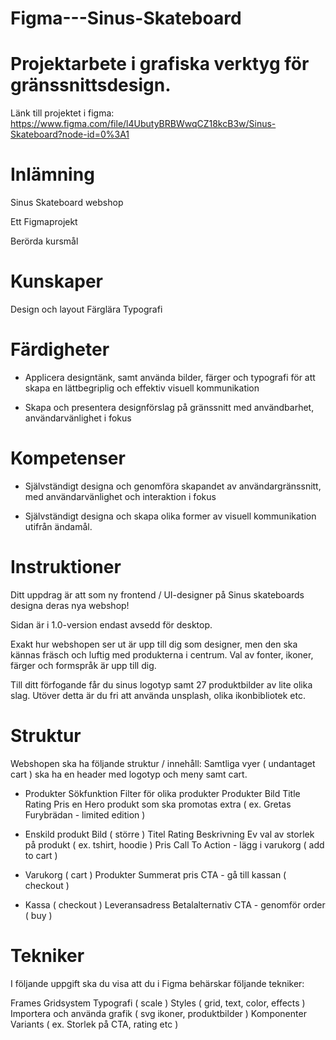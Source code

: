 # Figma---Sinus-Skateboard

# Projektarbete i grafiska verktyg för gränssnittsdesign.
Länk till projektet i figma: https://www.figma.com/file/l4UbutyBRBWwqCZ18kcB3w/Sinus-Skateboard?node-id=0%3A1

# Inlämning

Sinus Skateboard webshop

Ett Figmaprojekt

Berörda kursmål

# Kunskaper
Design och layout Färglära Typografi

# Färdigheter
* Applicera designtänk, samt använda bilder, färger och typografi för att skapa en lättbegriplig och effektiv visuell kommunikation

* Skapa och presentera designförslag på gränssnitt med användbarhet, användarvänlighet i fokus

# Kompetenser
* Självständigt designa och genomföra skapandet av användargränssnitt, med användarvänlighet och interaktion i fokus

* Självständigt designa och skapa olika former av visuell kommunikation utifrån ändamål.

# Instruktioner
Ditt uppdrag är att som ny frontend / UI-designer på Sinus skateboards designa deras nya webshop!

Sidan är i 1.0-version endast avsedd för desktop.

Exakt hur webshopen ser ut är upp till dig som designer, men den ska kännas fräsch och luftig med produkterna i centrum. Val av fonter, ikoner, färger och formspråk är upp till dig.

Till ditt förfogande får du sinus logotyp samt 27 produktbilder av lite olika slag. Utöver detta är du fri att använda unsplash, olika ikonbibliotek etc.

# Struktur

Webshopen ska ha följande struktur / innehåll: Samtliga vyer ( undantaget cart ) ska ha en header med logotyp och meny samt cart.

* Produkter Sökfunktion Filter för olika produkter Produkter Bild Title Rating Pris en Hero produkt som ska promotas extra ( ex. Gretas Furybrädan - limited edition )

* Enskild produkt Bild ( större ) Titel Rating Beskrivning Ev val av storlek på produkt ( ex. tshirt, hoodie ) Pris Call To Action - lägg i varukorg ( add to cart )

* Varukorg ( cart ) Produkter Summerat pris CTA - gå till kassan ( checkout )

* Kassa ( checkout ) Leveransadress Betalalternativ CTA - genomför order ( buy )

# Tekniker
I följande uppgift ska du visa att du i Figma behärskar följande tekniker:

Frames Gridsystem Typografi ( scale ) Styles ( grid, text, color, effects ) Importera och använda grafik ( svg ikoner, produktbilder ) Komponenter Variants ( ex. Storlek på CTA, rating etc )
